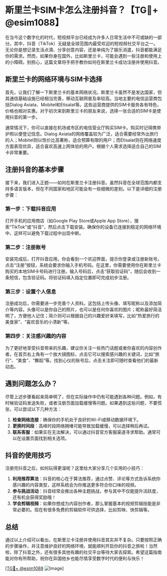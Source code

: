 # 斯里兰卡SIM卡怎么注册抖音？【TG💪+ @esim1088】

在当今这个数字化的时代，短视频平台已经成为许多人日常生活中不可或缺的一部分。其中，抖音（TikTok）无疑是全球范围内最受欢迎的短视频社交平台之一。无论你是想记录生活点滴、分享创意内容，还是单纯为了娱乐消遣，抖音都能满足你的需求。然而，如果你身在国外，比如斯里兰卡，可能会遇到一些注册和使用上的小障碍。别担心，这篇文章将手把手教你如何在斯里兰卡成功注册并使用抖音。

## 斯里兰卡的网络环境与SIM卡选择

首先，让我们了解一下斯里兰卡的基本网络状况。斯里兰卡虽然不是发达国家，但其通信基础设施已经相当完善，移动互联网普及率较高。当地主要的电信运营商包括Dialog Axiata、Mobitel和Etisalat等。这些运营商提供的SIM卡服务各有特色，价格也相对实惠。对于初次来到斯里兰卡的朋友来说，选择一张合适的SIM卡是使用抖音的第一步。

通常情况下，你可以直接在机场或市区的电信营业厅购买SIM卡。购买时记得携带护照以便登记信息。Dialog Axiata的网络覆盖较为广泛，适合需要经常外出旅行的人；Mobitel则以性价比高著称，适合预算有限的用户；而Etisalat则在网络速度方面表现优异，适合喜欢高速上网体验的用户。根据个人需求选择适合自己的SIM卡非常重要。

## 注册抖音的基本步骤

接下来，我们进入正题——如何在斯里兰卡注册抖音。虽然抖音在全球范围内都支持多语言版本，但在不同国家和地区可能会有一些细微的差别。以下是详细的注册步骤：

### 第一步：下载抖音应用

打开手机的应用商店（如Google Play Store或Apple App Store），搜索“TikTok”或“抖音”，然后点击下载安装。确保你的设备已连接到稳定的网络环境中，这样可以避免下载过程中出现中断。

### 第二步：注册账号

安装完成后，打开抖音应用。你会看到一个欢迎界面，提示你登录或注册新账号。点击“注册”按钮，系统会要求你输入手机号码。在这里，你需要使用你在斯里兰卡购买的本地SIM卡号码进行注册。输入号码后，点击“获取验证码”，随后会收到一条短信，包含验证码。将验证码填入指定位置即可完成初步注册。

### 第三步：设置个人信息

注册成功后，你需要进一步完善个人资料。这包括上传头像、填写昵称以及添加简介等内容。头像可以是你自己的照片，也可以是任何你喜欢的图片；昵称最好简洁明了，方便他人记住；简介则可以根据自己的兴趣爱好来填写，比如“热爱旅行的美食家”、“喜欢音乐的小清新”等。

### 第四步：关注感兴趣的内容

为了更好地享受抖音带来的乐趣，建议你关注一些热门话题或者你喜欢的内容创作者。在首页右上角有一个放大镜图标，点击它可以搜索感兴趣的关键词，比如“旅行”、“美食”、“舞蹈”等。找到心仪的账号后，点击关注即可随时查看他们的最新动态。

## 遇到问题怎么办？

尽管上述步骤看起来简单明了，但在实际操作中仍有可能遇到各种问题。例如，有时候验证码发送失败，或者注册页面加载缓慢等问题。如果遇到这些问题，不要慌张，可以尝试以下几种方法：

1. **检查网络连接**：确保你的手机处于良好的Wi-Fi或移动数据环境下。
2. **更换时间段**：高峰时段网络拥堵可能导致加载缓慢，可以选择稍后再试。
3. **联系客服**：如果实在无法解决，可以通过抖音官方客服渠道寻求帮助。通常可以在设置页面找到相关选项。

## 抖音的使用技巧

注册完抖音之后，如何玩得更溜呢？这里给大家分享几个实用的小技巧：

1. **利用推荐算法**：抖音的核心在于算法推荐，通过点赞、评论等方式告诉系统你感兴趣的内容类型，这样系统会为你推送更多符合你口味的视频。
2. **参与挑战活动**：抖音经常会推出各种主题挑战，参与其中不仅能提升活跃度，还有机会获得奖励哦！
3. **学会剪辑视频**：如果你想成为内容创作者，那么掌握基本的视频剪辑技能是非常必要的。现在有很多免费的剪辑软件可供选择，比如剪映、快剪辑等。

## 总结

通过以上介绍可以看出，在斯里兰卡注册并使用抖音其实并不复杂。只要按照正确的步骤操作，并注意维护良好的网络环境，就能顺利开启你的抖音之旅啦！当然啦，除了抖音之外，还有很多其他有趣的社交平台等待大家去探索。希望这篇指南能对你有所帮助，祝你在异国他乡也能尽情享受数字时代的便利与快乐！

[[TG💪+ @esim1088](https://t.me/s/esim1088) ![Image](https://i.postimg.cc/4NQfJmqS/Snipaste-2025-05-13-00-14-12.png)]